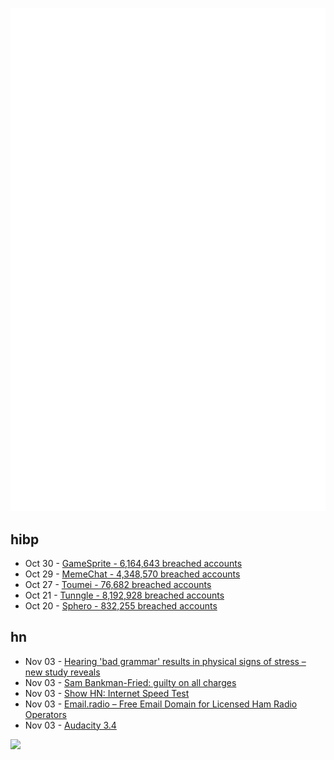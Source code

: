 ![Metrics](https://raw.githubusercontent.com/phixion/phixion/master/metrics.svg)

## hibp

<!--
for https://github.com/phixion/phixion/blob/main/.github/workflows/feeds.yml
-->
<!--START_SECTION:haveibeenpwnd-->
- Oct 30 - [GameSprite - 6,164,643 breached accounts](https://haveibeenpwned.com/PwnedWebsites#GameSprite)
- Oct 29 - [MemeChat - 4,348,570 breached accounts](https://haveibeenpwned.com/PwnedWebsites#MemeChat)
- Oct 27 - [Toumei - 76,682 breached accounts](https://haveibeenpwned.com/PwnedWebsites#Toumei)
- Oct 21 - [Tunngle - 8,192,928 breached accounts](https://haveibeenpwned.com/PwnedWebsites#Tunngle)
- Oct 20 - [Sphero - 832,255 breached accounts](https://haveibeenpwned.com/PwnedWebsites#Sphero)
<!--END_SECTION:haveibeenpwnd-->

## hn

<!--
for https://github.com/phixion/phixion/blob/main/.github/workflows/feeds.yml
-->
<!--START_SECTION:hn-->
- Nov 03 - [Hearing 'bad grammar' results in physical signs of stress – new study reveals](https://www.birmingham.ac.uk/news/2023/hearing-bad-grammar-results-in-physical-signs-of-stress-new-study-reveals)
- Nov 03 - [Sam Bankman-Fried: guilty on all charges](https://newsletter.mollywhite.net/p/sam-bankman-fried-guilty-on-all-charges)
- Nov 03 - [Show HN: Internet Speed Test](https://www.internetspeed.my)
- Nov 03 - [Email.radio – Free Email Domain for Licensed Ham Radio Operators](https://email.radio/)
- Nov 03 - [Audacity 3.4](https://www.audacityteam.org/blog/audacity-3-4/)
<!--END_SECTION:hn-->

<!--
for https://yhype.me
-->
![](https://hit.yhype.me/github/profile?user_id=13013670)
